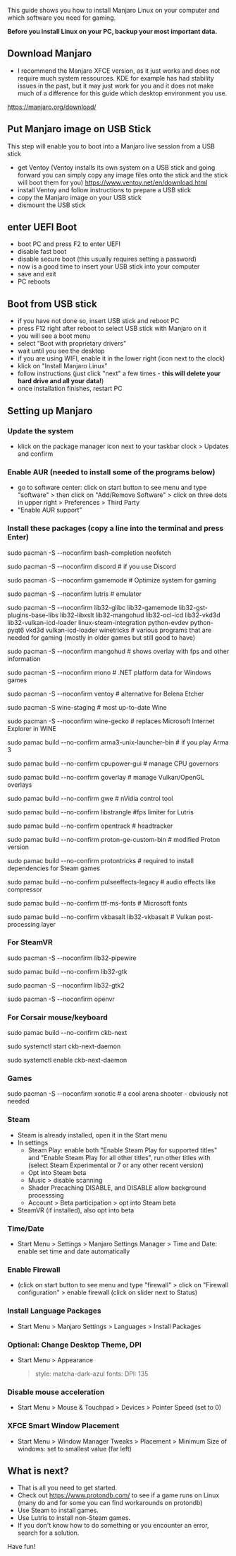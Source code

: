 This guide shows you how to install Manjaro Linux on your computer and which software you need for gaming.

**Before you install Linux on your PC, backup your most important data.**

## Download Manjaro
- I recommend the Manjaro XFCE version, as it just works and does not require much system ressources. KDE for example has had stability issues in the past, but it may just work for you and it does not make much of a difference for this guide which desktop environment you use.

https://manjaro.org/download/

## Put Manjaro image on USB Stick
This step will enable you to boot into a Manjaro live session from a USB stick
- get Ventoy (Ventoy installs its own system on a USB stick and going forward you can simply copy any image files onto the stick and the stick will boot them for you)
https://www.ventoy.net/en/download.html
- install Ventoy and follow instructions to prepare a USB stick
- copy the Manjaro image on your USB stick
- dismount the USB stick


## enter UEFI Boot
- boot PC and press F2 to enter UEFI
- disable fast boot 
- disable secure boot (this usually requires setting a password)
- now is a good time to insert your USB stick into your computer
- save and exit
- PC reboots

## Boot from USB stick
- if you have not done so, insert USB stick and reboot PC
- press F12 right after reboot to select USB stick with Manjaro on it
- you will see a boot menu
- select "Boot with proprietary drivers"
- wait until you see the desktop
- if you are using WIFI, enable it in the lower right (icon next to the clock)
- klick on "Install Manjaro Linux"
- follow instructions (just click "next" a few times - **this will delete your hard drive and all your data!**)
- once installation finishes, restart PC


## Setting up Manjaro

### Update the system
- klick on the package manager icon next to your taskbar clock > Updates and confirm

### Enable AUR (needed to install some of the programs below)
- go to software center: click on start button to see menu and type "software" > then click on "Add/Remove Software" > click on three dots in upper right > Preferences > Third Party 
- "Enable AUR support" 

### Install these packages (copy a line into the terminal and press Enter)

sudo pacman -S --noconfirm bash-completion neofetch

sudo pacman -S --noconfirm discord # if you use Discord

sudo pacman -S --noconfirm gamemode # Optimize system for gaming

sudo pacman -S --noconfirm lutris # emulator

sudo pacman -S --noconfirm lib32-glibc lib32-gamemode lib32-gst-plugins-base-libs lib32-libxslt lib32-mangohud lib32-ocl-icd lib32-vkd3d lib32-vulkan-icd-loader linux-steam-integration python-evdev python-pyqt6 vkd3d vulkan-icd-loader winetricks # various programs that are needed for gaming (mostly in older games but still good to have)

sudo pacman -S --noconfirm mangohud # shows overlay with fps and other information

sudo pacman -S --noconfirm mono # .NET platform data for Windows games

sudo pacman -S --noconfirm ventoy # alternative for Belena Etcher

sudo pacman -S wine-staging # most up-to-date Wine

sudo pacman -S --noconfirm wine-gecko # replaces Microsoft Internet Explorer in WINE

sudo pamac build --no-confirm arma3-unix-launcher-bin # if you play Arma 3

sudo pamac build --no-confirm cpupower-gui # manage CPU governors 

sudo pamac build --no-confirm goverlay # manage Vulkan/OpenGL overlays

sudo pamac build --no-confirm gwe # nVidia control tool

sudo pamac build --no-confirm libstrangle #fps limiter for Lutris

sudo pamac build --no-confirm opentrack # headtracker

sudo pamac build --no-confirm proton-ge-custom-bin # modified Proton version

sudo pamac build --no-confirm protontricks # required to install dependencies for Steam games

sudo pamac build --no-confirm pulseeffects-legacy # audio effects like compressor

sudo pamac build --no-confirm ttf-ms-fonts # Microsoft fonts

sudo pamac build --no-confirm vkbasalt lib32-vkbasalt # Vulkan post-processing layer


### For SteamVR
sudo pacman -S --noconfirm lib32-pipewire 

sudo pamac build --no-confirm lib32-gtk 

sudo pacman -S --noconfirm lib32-gtk2

sudo pacman -S --noconfirm openvr


### For Corsair mouse/keyboard

sudo pamac build --no-confirm ckb-next

sudo systemctl start ckb-next-daemon

sudo systemctl enable ckb-next-daemon


### Games
sudo pacman -S --noconfirm xonotic # a cool arena shooter - obviously not needed

### Steam
- Steam is already installed, open it in the Start menu
- In settings
  - Steam Play: enable both "Enable Steam Play for supported titles" and "Enable Steam Play for all other titles", run other titles with (select Steam Experimental or 7 or any other recent version)
  - Opt into Steam beta
  - Music > disable scanning
  - Shader Precaching DISABLE, and DISABLE allow background processsing
  - Account > Beta participation > opt into Steam beta
- SteamVR (if installed), also opt into beta

### Time/Date
- Start Menu > Settings > Manjaro Settings Manager > Time and Date: enable set time and date automatically

### Enable Firewall
- (click on start button to see menu and type "firewall" > click on "Firewall configuration" > enable firewall (click on slider next to Status)

### Install Language Packages
- Start Menu > Manjaro Settings > Languages > Install Packages

### Optional: Change Desktop Theme, DPI
- Start Menu > Appearance 
  > style: matcha-dark-azul
  > fonts: DPI: 135

### Disable mouse acceleration
- Start Menu > Mouse & Touchpad > Devices > Pointer Speed (set to 0)

### XFCE Smart Window Placement
- Start Menu > Window Manager Tweaks > Placement > Minimum Size of windows: set to smallest value (far left)

## What is next?
- That is all you need to get started. 
- Check out https://www.protondb.com/ to see if a game runs on Linux (many do and for some you can find workarounds on protondb)
- Use Steam to install games. 
- Use Lutris to install non-Steam games.
- If you don't know how to do something or you encounter an error, search for a solution.

Have fun!

